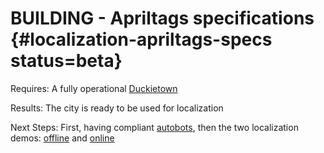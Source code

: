 # BUILDING - Apriltags specifications {#localization-apriltags-specs status=beta}

<div class='requirements' markdown="1">

Requires: A fully operational [Duckietown](+opmanual_duckietown#duckietowns)

Results: The city is ready to be used for localization

Next Steps: First, having compliant [autobots](#autolab-autobot-specs), then the two localization demos: [offline](#localization-offline) and [online](#localization-online)
</div>
